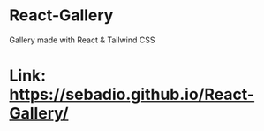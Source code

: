 # React-Gallery

Gallery made with React & Tailwind CSS

# Link: https://sebadio.github.io/React-Gallery/
